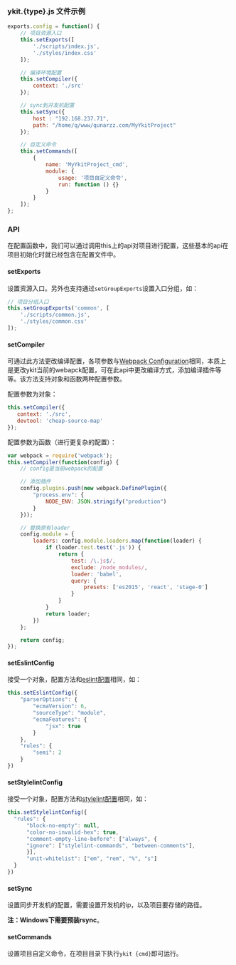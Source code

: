 ### ykit.{type}.js 文件示例

```js
exports.config = function() {
    // 项目资源入口
    this.setExports([
        './scripts/index.js',
        './styles/index.css'
    ]);

    // 编译环境配置
    this.setCompiler({
        context: './src'
    });

    // sync到开发机配置
    this.setSync({
        host : "192.168.237.71",
        path: "/home/q/www/qunarzz.com/MyYkitProject"
    });

    // 自定义命令
    this.setCommands([
        {
            name: 'MyYkitProject_cmd',
            module: {
                usage: '项目自定义命令',
                run: function () {}
            }
        }
    ]);
};
```

### API

在配置函数中，我们可以通过调用this上的api对项目进行配置，这些基本的api在项目初始化时就已经包含在配置文件中。

#### setExports

设置资源入口。另外也支持通过`setGroupExports`设置入口分组，如：

```js
// 项目分组入口
this.setGroupExports('common', [
    './scripts/common.js',
    './styles/common.css'
]);
```

#### setCompiler
可通过此方法更改编译配置，各项参数与[Webpack Configuration][1]相同，本质上是更改ykit当前的webapck配置，可在此api中更改编译方式，添加编译插件等等。该方法支持对象和函数两种配置参数。

配置参数为对象：

```js
this.setCompiler({
   context: './src',
   devtool: 'cheap-source-map'
});
```

配置参数为函数（进行更复杂的配置）：

```js
var webpack = require('webpack');
this.setCompiler(function(config) {
    // config是当前webpack的配置

    // 添加插件
    config.plugins.push(new webpack.DefinePlugin({
        "process.env": {
            NODE_ENV: JSON.stringify("production")
        }
    }));

    // 替换原有loader
    config.module = {
        loaders: config.module.loaders.map(function(loader) {
            if (loader.test.test('.js')) {
                return {
                    test: /\.js$/,
                    exclude: /node_modules/,
                    loader: 'babel',
                    query: {
                        presets: ['es2015', 'react', 'stage-0']
                    }
                }
            }
            return loader;
        })
    };

    return config;
});
```

#### setEslintConfig

接受一个对象，配置方法和[eslint配置][2]相同，如：

```js
this.setEslintConfig({
    "parserOptions": {
        "ecmaVersion": 6,
        "sourceType": "module",
        "ecmaFeatures": {
            "jsx": true
        }
    },
    "rules": {
        "semi": 2
    }
})
```

#### setStylelintConfig

接受一个对象，配置方法和[stylelint配置][3]相同，如：
```js
this.setStylelintConfig({
  "rules": {
      "block-no-empty": null,
      "color-no-invalid-hex": true,
      "comment-empty-line-before": ["always", {
      "ignore": ["stylelint-commands", "between-comments"],
      }],
      "unit-whitelist": ["em", "rem", "%", "s"]
  }
})
```

#### setSync

设置同步开发机的配置，需要设置开发机的ip，以及项目要存储的路径。

**注：Windows下需要预装rsync**。


#### setCommands

设置项目自定义命令，在项目目录下执行`ykit {cmd}`即可运行。


[1]: https://webpack.github.io/docs/configuration.html
[2]: http://eslint.cn/docs/user-guide/configuring
[3]: https://github.com/stylelint/stylelint/blob/master/docs/user-guide/configuration.md
